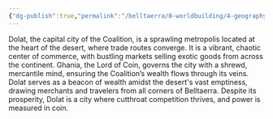 ```yaml
---
{"dg-publish":true,"permalink":"/belltaerra/0-worldbuilding/4-geography/regions/the-united-reyt-coalition/key-landmarks/dolat/"}
---
```


Dolat, the capital city of the Coalition, is a sprawling metropolis located at the heart of the desert, where trade routes converge. It is a vibrant, chaotic center of commerce, with bustling markets selling exotic goods from across the continent. Ghania, the Lord of Coin, governs the city with a shrewd, mercantile mind, ensuring the Coalition’s wealth flows through its veins. Dolat serves as a beacon of wealth amidst the desert's vast emptiness, drawing merchants and travelers from all corners of Belltaerra. Despite its prosperity, Dolat is a city where cutthroat competition thrives, and power is measured in coin.